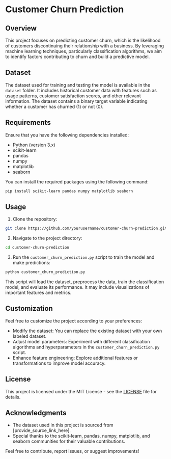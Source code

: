 # Customer Churn Prediction

## Overview

This project focuses on predicting customer churn, which is the likelihood of customers discontinuing their relationship with a business. By leveraging machine learning techniques, particularly classification algorithms, we aim to identify factors contributing to churn and build a predictive model.

## Dataset

The dataset used for training and testing the model is available in the `dataset` folder. It includes historical customer data with features such as usage patterns, customer satisfaction scores, and other relevant information. The dataset contains a binary target variable indicating whether a customer has churned (1) or not (0).

## Requirements

Ensure that you have the following dependencies installed:

- Python (version 3.x)
- scikit-learn
- pandas
- numpy
- matplotlib
- seaborn

You can install the required packages using the following command:

```bash
pip install scikit-learn pandas numpy matplotlib seaborn
```

## Usage

1. Clone the repository:

```bash
git clone https://github.com/yourusername/customer-churn-prediction.git
```

2. Navigate to the project directory:

```bash
cd customer-churn-prediction
```

3. Run the `customer_churn_prediction.py` script to train the model and make predictions:

```bash
python customer_churn_prediction.py
```

This script will load the dataset, preprocess the data, train the classification model, and evaluate its performance. It may include visualizations of important features and metrics.

## Customization

Feel free to customize the project according to your preferences:

- Modify the dataset: You can replace the existing dataset with your own labeled dataset.
- Adjust model parameters: Experiment with different classification algorithms and hyperparameters in the `customer_churn_prediction.py` script.
- Enhance feature engineering: Explore additional features or transformations to improve model accuracy.

## License

This project is licensed under the MIT License - see the [LICENSE](LICENSE) file for details.

## Acknowledgments

- The dataset used in this project is sourced from [provide_source_link_here].
- Special thanks to the scikit-learn, pandas, numpy, matplotlib, and seaborn communities for their valuable contributions.

Feel free to contribute, report issues, or suggest improvements!
